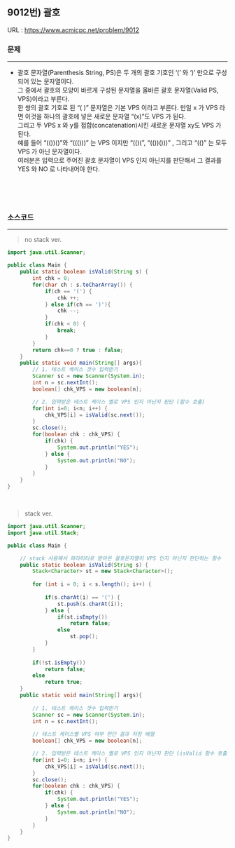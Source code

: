

## 9012번) 괄호
URL : <https://www.acmicpc.net/problem/9012>

### 문제
* * *
* 괄호 문자열(Parenthesis String, PS)은 두 개의 괄호 기호인 ‘(’ 와 ‘)’ 만으로 구성되어 있는 문자열이다.<br/> 
그 중에서 괄호의 모양이 바르게 구성된 문자열을 올바른 괄호 문자열(Valid PS, VPS)이라고 부른다.<br/> 
한 쌍의 괄호 기호로 된 “( )” 문자열은 기본 VPS 이라고 부른다. 만일 x 가 VPS 라면 이것을 하나의 괄호에 넣은 새로운 문자열 “(x)”도 VPS 가 된다.<br/>
그리고 두 VPS x 와 y를 접합(concatenation)시킨 새로운 문자열 xy도 VPS 가 된다.<br/>
예를 들어 “(())()”와 “((()))” 는 VPS 이지만 “(()(”, “(())()))” , 그리고 “(()” 는 모두 VPS 가 아닌 문자열이다.<br/>
여러분은 입력으로 주어진 괄호 문자열이 VPS 인지 아닌지를 판단해서 그 결과를 YES 와 NO 로 나타내어야 한다.

<br/><br/><br/>

### 소스코드
* * *

> no stack ver.

````java     
import java.util.Scanner;

public class Main {
	public static boolean isValid(String s) {
		int chk = 0;
		for(char ch : s.toCharArray()) {
			if(ch == '(') {
				chk ++;
			} else if(ch == ')'){
				chk --;
			}
			if(chk < 0) {
				break;
			}
		}
		return chk==0 ? true : false;
	}
	public static void main(String[] args){
		// 1. 테스트 케이스 갯수 입력받기
		Scanner sc = new Scanner(System.in);
		int n = sc.nextInt();
		boolean[] chk_VPS = new boolean[n];

		// 2. 입력받은 테스트 케이스 별로 VPS 인지 아닌지 판단 (함수 호출)
		for(int i=0; i<n; i++) {
			chk_VPS[i] = isValid(sc.next());
		}
		sc.close();
		for(boolean chk : chk_VPS) {
			if(chk) {
				System.out.println("YES");
			} else {
				System.out.println("NO");
			}
		}
	}
}
````

</br>

> stack ver.

````java
import java.util.Scanner;
import java.util.Stack;

public class Main {

	// stack 사용해서 파라미터로 받아온 괄호문자열이 VPS 인지 아닌지 판단하는 함수
	public static boolean isValid(String s) {
		Stack<Character> st = new Stack<Character>();
		
		for (int i = 0; i < s.length(); i++) {
			
			if(s.charAt(i) == '(') {
				st.push(s.charAt(i));
			} else {
				if(st.isEmpty()) 
					return false;
				else 
					st.pop();
			}
		}
		
		if(!st.isEmpty())
			return false;
		else
			return true;
	}
	public static void main(String[] args){
		
		// 1. 테스트 케이스 갯수 입력받기
		Scanner sc = new Scanner(System.in);
		int n = sc.nextInt();
		
		// 테스트 케이스별 VPS 여부 판단 결과 저장 배열
		boolean[] chk_VPS = new boolean[n];

		// 2. 입력받은 테스트 케이스 별로 VPS 인지 아닌지 판단 (isValid 함수 호출)
		for(int i=0; i<n; i++) {
			chk_VPS[i] = isValid(sc.next());
		}
		sc.close();
		for(boolean chk : chk_VPS) {
			if(chk) {
				System.out.println("YES");
			} else {
				System.out.println("NO");
			}
		}
	}
}
````
